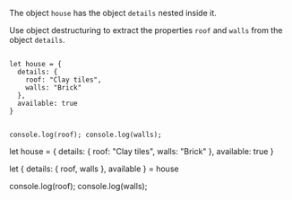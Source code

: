 The object `house` has
the object `details`
nested inside it.

Use object destructuring
to extract the properties
`roof` and `walls` from
the object `details`.

<Editor type="exercise" lang="javascript">
<code>
let house = {
  details: {
    roof: "Clay tiles",
    walls: "Brick"
  },
  available: true
}

console.log(roof);
console.log(walls);
</code>

<solution>
let house = {
  details: {
    roof: "Clay tiles",
    walls: "Brick"
  },
  available: true
}

let {
  details: {
    roof,
    walls
  },
  available
} = house

console.log(roof);
console.log(walls);
</solution>
</Editor>